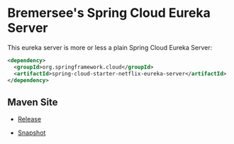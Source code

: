 # Bremersee's Spring Cloud Eureka Server

This eureka server is more or less a plain Spring Cloud Eureka Server:

```xml
<dependency>
  <groupId>org.springframework.cloud</groupId>
  <artifactId>spring-cloud-starter-netflix-eureka-server</artifactId>
</dependency>
```

## Maven Site

- [Release](https://bremersee.github.io/eureka/index.html)

- [Snapshot](https://nexus.bremersee.org/repository/maven-sites/eureka/1.2.2-SNAPSHOT/index.html)
